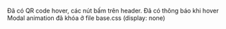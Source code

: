 Đã có QR code hover, các nút bấm trên header.
Đã có thông báo khi hover
Modal animation đã khóa ở file base.css (display: none)